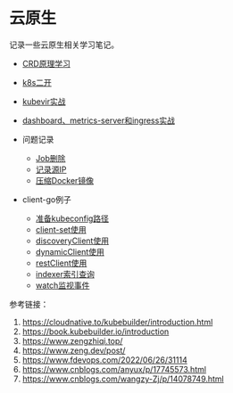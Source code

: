 # 云原生

记录一些云原生相关学习笔记。

* [CRD原理学习](/md/云原生/CRD原理学习.md)
* [k8s二开](/md/云原生/k8s二开.md)
* [kubevir实战](/md/云原生/kubevir实战.md)
* [dashboard、metrics-server和ingress实战](/md/云原生/dashboard_metrics-server和ingresss实战.md)

* 问题记录
   * [Job删除](/md/云原生/\[问题处理\]client-go调用BatchV1\(\).Jobs\(\)删除时不同时删除关联pod资源.md)
   * [记录源IP](/md/云原生/\[问题处理\]k8s服务使用源IP.md)
   * [压缩Docker镜像](/md/云原生/\[问题处理\]压缩Docker镜像的办法.md)

* client-go例子
    * [准备kubeconfig路径](/md/云原生/\[例1\]准备kubeconfig路径)
    * [client-set使用](/md/云原生/\[例2\]client-set使用.md)
    * [discoveryClient使用](/md/云原生/\[例3\]discoveryClient使用.md)
    * [dynamicClient使用](/md/云原生/\[例4\]dynamicClient使用.md)
    * [restClient使用](/md/云原生/\[例5\]restClient使用.md)
    * [indexer索引查询](/md/云原生/\[例6\]indexer索引查询.md)
    * [watch监视事件](/md/云原生/\[例7\]watch监视事件.md)

参考链接：
1. https://cloudnative.to/kubebuilder/introduction.html
2. https://book.kubebuilder.io/introduction
3. https://www.zengzhiqi.top/
4. https://www.zeng.dev/post/
5. https://www.fdevops.com/2022/06/26/31114
6. https://www.cnblogs.com/anyux/p/17745573.html
7. https://www.cnblogs.com/wangzy-Zj/p/14078749.html

